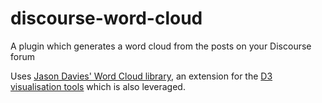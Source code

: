 # discourse-word-cloud
A plugin which generates a word cloud from the posts on your Discourse forum

Uses [Jason Davies' Word Cloud library](https://github.com/jasondavies/d3-cloud), an extension for the [D3 visualisation tools](https://github.com/d3/d3) which is also leveraged.
